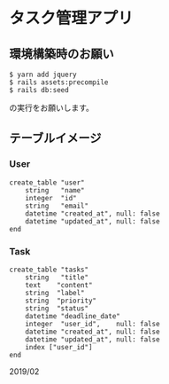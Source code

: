 # タスク管理アプリ

## 環境構築時のお願い
```
$ yarn add jquery
$ rails assets:precompile 
$ rails db:seed
```
の実行をお願いします。

## テーブルイメージ

### User
```
create_table "user"
    string   "name"
    integer  "id"
    string   "email"
    datetime "created_at", null: false
    datetime "updated_at", null: false
end
```

### Task
```
create_table "tasks"
    string   "title"
    text    "content"
    string  "label"
    string  "priority"
    string  "status"
    datetime "deadline_date"
    integer  "user_id",    null: false
    datetime "created_at", null: false
    datetime "updated_at", null: false
    index ["user_id"]
end
```

2019/02
